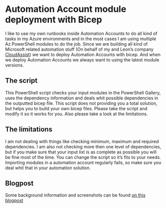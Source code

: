 
# Automation Account module deployment with Bicep

I like to use my own runbooks inside Automation Accounts to do all kind of tasks in my Azure environments and in the most cases I am using multiple Az PowerShell modules to do the job. Since we are building all kind of Microsoft related automation stuff (On behalf of my and Leon’s company [CloudAssist](https://www.cloudassist.nl)) we want to deploy Automation Accounts with bicep. And when we deploy Automation Accounts we always want to using the latest module versions.

## The script

This PowerShell script checks your input modules in the PowerShell Gallery, uses the dependency information and deals whit possible dependencies in the outputted bicep file. This script does not providing you a total solution, but helps you to build your own bicep files. Please take the script and modify it so it works for you. Also please take a look at the limitations.

## The limitations

I am not dealing with things like checking minimum, maximum and required dependencies. I am also not checking more then one level of dependencies, but if you make sure that your input list is as complete as possible you will be fine most of the time. You can change the script so it’s fits to your needs. Importing modules in a automation account regularly fails, so make sure you deal whit that in your automation solution.

## Blogpost
Some background information and screenshots can be found [on this blogpost](https://www.microsoft365.nl/automation-account-module-deployment-with-bicep)